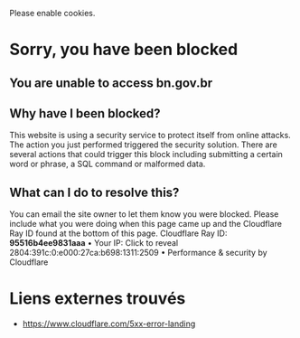 Please enable cookies.
# Sorry, you have been blocked
##  You are unable to access bn.gov.br
## Why have I been blocked?
This website is using a security service to protect itself from online attacks. The action you just performed triggered the security solution. There are several actions that could trigger this block including submitting a certain word or phrase, a SQL command or malformed data.
## What can I do to resolve this?
You can email the site owner to let them know you were blocked. Please include what you were doing when this page came up and the Cloudflare Ray ID found at the bottom of this page.
Cloudflare Ray ID: **95516b4ee9831aaa** • Your IP: Click to reveal 2804:391c:0:e000:27ca:b698:1311:2509 • Performance & security by Cloudflare


# Liens externes trouvés
- https://www.cloudflare.com/5xx-error-landing
